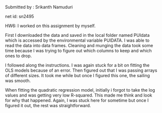 Submitted by : Srikanth Namuduri

net id: sn2495

HW6: 
I worked on this assignment by myself. 

First I downloaded the data and saved in the local folder named PUIdata which is accessed by the environmental variable PUIDATA.
I was able to read the data into data frames. Cleaning and munging the data took some time because I was trying to figure out
which columns to keep and which ones to drop. 

I followed along the instructions. I was again stuck for a bit on fitting the OLS models because of an error. Then figured out
that I was passing arrays of different sizes. It took me while but once I figured this one, the sailing was smooth. 

When fitting the quadratic regression model, initially i forgot to take the log values and was getting very low R-squared. This 
made me think and look for why that happened. Again, I was stuck here for sometime but once I figured it out, the rest was 
straightforward. 
